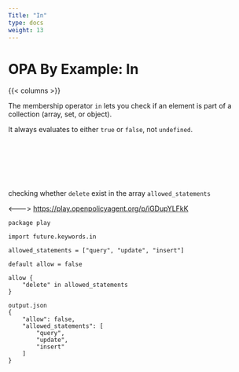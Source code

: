 ```yaml
---
Title: "In"
type: docs
weight: 13
---
```


# OPA By Example: In

{{< columns >}}

The membership operator `in` lets you check if an element is part of a collection (array, set, or object). 

It always evaluates to either `true` or `false`, not `undefined`.

<br>
<br>
<br>
<br>
<br>

checking whether `delete` exist in the array `allowed_statements`

<--->
https://play.openpolicyagent.org/p/iGDupYLFkK
```
package play 

import future.keywords.in

allowed_statements = ["query", "update", "insert"]

default allow = false 

allow {
    "delete" in allowed_statements
}
```

```
output.json
{
    "allow": false,
    "allowed_statements": [
        "query",
        "update",
        "insert"
    ]
}
```






